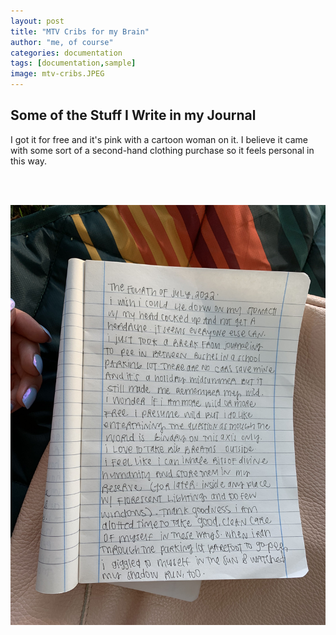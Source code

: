 ```yaml
---
layout: post
title: "MTV Cribs for my Brain"
author: "me, of course"
categories: documentation
tags: [documentation,sample]
image: mtv-cribs.JPEG
---
```


## Some of the Stuff I Write in my Journal

I got it for free and it's pink with a cartoon woman on it. I believe it came with some sort of a second-hand clothing purchase so it feels personal in this way.

<br/>
<br/>

![Under a Tree](https://raw.githubusercontent.com/sophieggee/fkagrace/gh-pages/assets/img/july/journal-entry.jpg "Under a Tree")